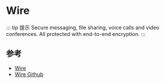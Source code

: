 # Wire

::: tip 提示
Secure messaging, file sharing, voice calls and video conferences. All protected with end-to-end encryption.
:::

## 参考

- [Wire](https://wire.com/en/)
- [Wire Github](https://github.com/wireapp)
